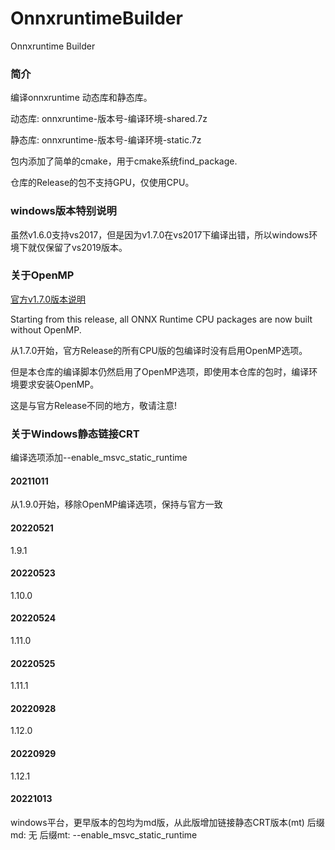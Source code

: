 # OnnxruntimeBuilder

Onnxruntime Builder

### 简介

编译onnxruntime 动态库和静态库。

动态库: onnxruntime-版本号-编译环境-shared.7z

静态库: onnxruntime-版本号-编译环境-static.7z

包内添加了简单的cmake，用于cmake系统find_package.

仓库的Release的包不支持GPU，仅使用CPU。

### windows版本特别说明
虽然v1.6.0支持vs2017，但是因为v1.7.0在vs2017下编译出错，所以windows环境下就仅保留了vs2019版本。

### 关于OpenMP
[官方v1.7.0版本说明](https://github.com/microsoft/onnxruntime/releases/tag/v1.7.0)

Starting from this release, all ONNX Runtime CPU packages are now built without OpenMP.

从1.7.0开始，官方Release的所有CPU版的包编译时没有启用OpenMP选项。

但是本仓库的编译脚本仍然启用了OpenMP选项，即使用本仓库的包时，编译环境要求安装OpenMP。

这是与官方Release不同的地方，敬请注意!

### 关于Windows静态链接CRT
编译选项添加--enable_msvc_static_runtime

#### 20211011
从1.9.0开始，移除OpenMP编译选项，保持与官方一致

#### 20220521
1.9.1

#### 20220523
1.10.0

#### 20220524
1.11.0

#### 20220525
1.11.1

#### 20220928
1.12.0

#### 20220929
1.12.1

#### 20221013
windows平台，更早版本的包均为md版，从此版增加链接静态CRT版本(mt)
后缀md: 无
后缀mt: --enable_msvc_static_runtime